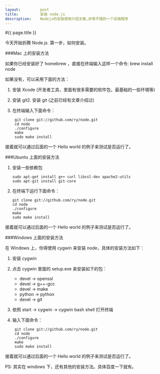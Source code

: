 ```yaml
---
layout:         post
title:          安装 node.js
description:    Nodejs的安装使用介绍文章,非常不错的一个后端程序
---
```

#{{ page.title }}

今天开始折腾 Node.js. 第一步，如何安装。

###Mac 上的安装方法

如果你已经安装好了 homebrew ，直接在终端输入这样一个命令: brew install node

如果没有，可以采用下面的方法：

1. 安装 Xcode (开发者工具，里面有很多需要的软件包，最基础的一些环境等)
2. 安装 git2. 安装 git (之前已经有文章介绍过)
3. 在终端输入下面命令：

        git clone git://github.com/ry/node.git
        cd node
        ./configure
        make
        sudo make install

接着就可以通过后面的一个 Hello world 的例子来测试是否运行了。

###Ubuntu 上面的安装方法

1.  安装一些依赖包

        sudo apt-get install g++ curl libssl-dev apache2-utils
        sudo apt-git install git-core

2.  在终端下运行下面命令：

        git clone git://github.com/ry/node.git
        cd node
        ./configure
        make
        sudo make install

接着就可以通过后面的一个 Hello world 的例子来测试是否运行了。

###Windows 上面的安装方法

在 Windows 上，你得使用 cygwin 来安装 node，具体的安装方法如下：

1. 安装 cygwin
2. 点击 cygwin 里面的 setup.exe 来安装如下的包：

    * devel -> openssl
    * devel -> g++-gcc
    * devel -> make
    * python -> python
    * devel -> git

3. 依照 start -> cygwin -> cygwin bash shell 打开终端
4. 输入下面命令：


        git clone git://github.com/ry/node.git
        cd node
        ./configure
        make
        sudo make install

接着就可以通过后面的一个 Hello world 的例子来测试是否运行了。

PS: 其实在 windows 下，还有其他的安装方法。具体百度一下就有。
